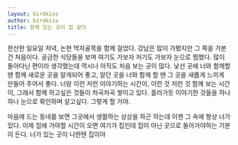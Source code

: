 ```yaml
---
layout: birdkiss
author: birdkiss
title: 함께 있는 곳이 집 같다
---
```


한산한 일요일 저녁, 논현 먹자골목을 함께 걸었다. 강남은 많이 가봤지만 그 쪽을 가본 건 처음이다. 궁금한 식당들을 보며 여기도 가보자 저기도 가보자 눈으로 찜했다. 많이 돌아다닌 편이라 생각했는데 역시나 아직도 처음 보는 곳이 많다. 낯선 곳에 너와 함께할 땐 함께 새로운 곳을 알게되어 좋고, 알던 곳을 너와 함께 할 땐 그 곳을 새롭게 느끼게 만들어 주어서 좋다. 너랑 이런 저런 이야기하는 시간이, 이런 것 저런 것 함께 보는 시간이, 그래서 함께 하고싶은 것들이 차곡차곡 쌓이고 있다. 흘러가듯 이야기한 것들을 하나하나 눈으로 확인하며 살고싶다. 그렇게 할 거야.

마음에 드는 동네를 보면 그곳에서 생활하는 상상을 하곤 하는데 이젠 그 속에 항상 너가 있다. 이제 집에 가야할 시간이 오면 여기가 집인데 집이 아닌 곳으로 돌아가야하는 기분이 든다. 너가 있는 곳이 나한텐 집이야
